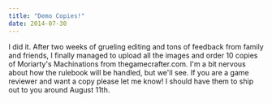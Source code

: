 ```yaml
---
title: "Demo Copies!"
date: 2014-07-30
---
```

I did it. After two weeks of grueling editing and tons of feedback from family and friends, I finally managed to upload all the images and order 10 copies of Moriarty's Machinations from thegamecrafter.com. I'm a bit nervous about how the rulebook will be handled, but we'll see. If you are a game reviewer and want a copy please let me know! I should have them to ship out to you around August 11th.
